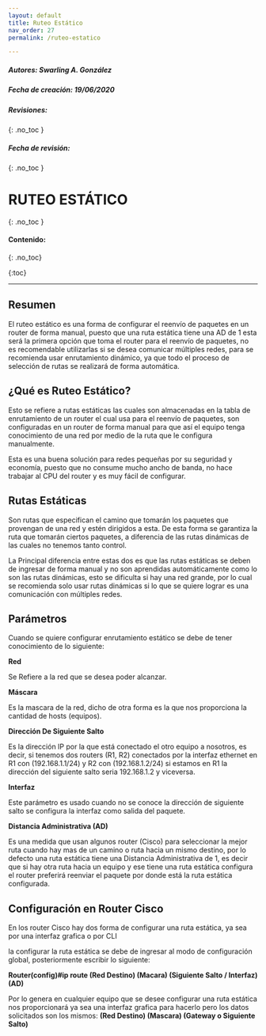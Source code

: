 ```yaml
---
layout: default
title: Ruteo Estático
nav_order: 27
permalink: /ruteo-estatico

---
```



##### **Autores:** Swarling A. González

##### **Fecha de creación:**  19/06/2020

##### **Revisiones:** 

{: .no_toc }

##### **Fecha de revisión:** 

{: .no_toc }


# RUTEO ESTÁTICO


{: .no_toc }

#### Contenido:

{: .no_toc}

{:toc}

---


## Resumen

El ruteo estático es una forma de configurar el reenvío de paquetes en un router de forma manual, puesto que una ruta estática tiene una AD de 1 esta será la primera opción que toma el router para el reenvío de paquetes, no es recomendable utilizarlas si se desea comunicar múltiples redes, para se recomienda usar enrutamiento dinámico, ya que todo el proceso de selección de rutas se realizará de forma automática.


## ¿Qué es Ruteo Estático?

Esto se refiere a rutas estáticas las cuales son almacenadas en la tabla de enrutamiento de un router el cual usa para el reenvío de paquetes, son configuradas en un router de forma manual para que así el equipo tenga conocimiento de una red por medio de la ruta que le configura manualmente.

Esta es una buena solución para redes pequeñas por su seguridad y economía, puesto que no consume mucho ancho de banda, no hace trabajar al CPU del router y es muy fácil de configurar.

## Rutas Estáticas

Son rutas que especifican el camino que tomarán los paquetes que provengan de una red y estén dirigidos a esta. De esta forma se garantiza la ruta que tomarán ciertos paquetes, a diferencia de las rutas dinámicas de las cuales no tenemos tanto control.

La Principal diferencia entre estas dos es que las rutas estáticas se deben de ingresar de forma manual y no son aprendidas automáticamente como lo son las rutas dinámicas, esto se dificulta si hay una red grande, por lo cual se recomienda solo usar rutas dinámicas si lo que se quiere lograr es una comunicación con múltiples redes.

## Parámetros

Cuando se quiere configurar enrutamiento estático se debe de tener conocimiento de lo siguiente:

**Red**

Se Refiere a la red que se desea poder alcanzar.

**Máscara**

Es la mascara de la red, dicho de otra forma es la que nos proporciona la cantidad de hosts (equipos).

**Dirección De Siguiente Salto**

Es la dirección IP por la que está conectado el otro equipo a nosotros, es decir, si tenemos dos routers (R1, R2) conectados por la interfaz ethernet en R1 con (192.168.1.1/24) y R2 con (192.168.1.2/24) si estamos en R1 la dirección del siguiente salto seria 192.168.1.2 y viceversa.

**Interfaz**

Este parámetro es usado cuando no se conoce la dirección de siguiente salto se configura la interfaz como salida del paquete.

**Distancia Administrativa (AD)**

Es una medida que usan algunos router (Cisco) para seleccionar la mejor ruta cuando hay mas de un camino o ruta hacia un mismo destino, por lo defecto una ruta estática tiene una Distancia Administrativa de 1, es decir que si hay otra ruta hacia un equipo y ese tiene una ruta estática configura el router preferirá reenviar el paquete por donde está la ruta estática configurada.



## Configuración en Router Cisco

En los router Cisco hay dos forma de configurar una ruta estática, ya sea por una interfaz grafica o por CLI

la configurar la ruta estática se debe de ingresar al modo de configuración global, posteriormente escribir lo siguiente:	

**Router(config)#ip route (Red Destino) (Macara) (Siguiente Salto / Interfaz) (AD)**

Por lo genera en cualquier equipo que se desee configurar una ruta estática nos proporcionará ya sea una interfaz grafica para hacerlo pero los datos solicitados son los mismos: **(Red Destino) (Mascara) (Gateway o Siguiente Salto)**


​	